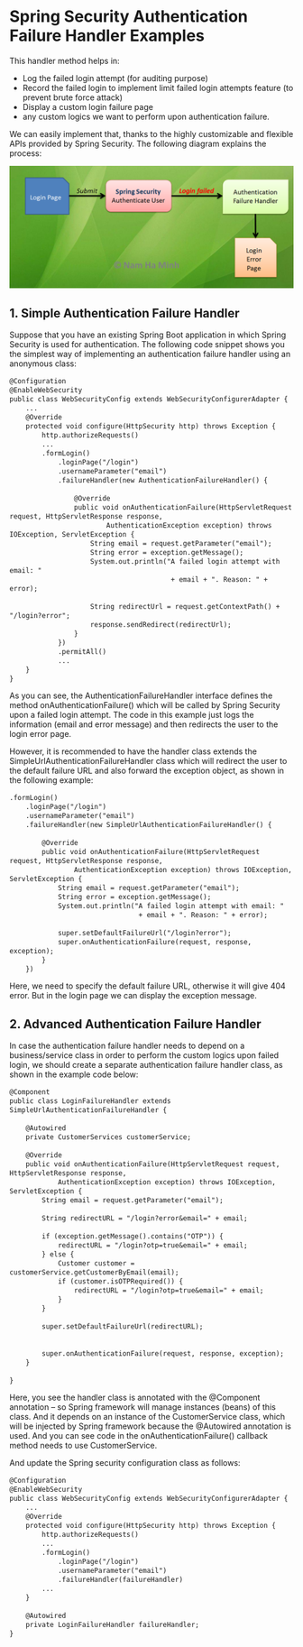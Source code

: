 # Spring Security Authentication Failure Handler Examples

This handler method helps in:

* Log the failed login attempt (for auditing purpose)
* Record the failed login to implement limit failed login attempts feature (to prevent brute force attack)
* Display a custom login failure page
* any custom logics we want to perform upon authentication failure.

We can easily implement that, thanks to the highly customizable and flexible APIs provided by Spring Security. The following diagram explains the process:

![login failure](images/spring_security_login_failure_handler.png "login failure")


## 1. Simple Authentication Failure Handler

Suppose that you have an existing Spring Boot application in which Spring Security is used for authentication. The following code snippet shows you the simplest way of implementing an authentication failure handler using an anonymous class:

```
@Configuration
@EnableWebSecurity
public class WebSecurityConfig extends WebSecurityConfigurerAdapter {
    ...
    @Override
    protected void configure(HttpSecurity http) throws Exception {
        http.authorizeRequests()
        ...
        .formLogin()
            .loginPage("/login")
            .usernameParameter("email")
            .failureHandler(new AuthenticationFailureHandler() {
 
                @Override
                public void onAuthenticationFailure(HttpServletRequest request, HttpServletResponse response,
                        AuthenticationException exception) throws IOException, ServletException {
                    String email = request.getParameter("email");
                    String error = exception.getMessage();
                    System.out.println("A failed login attempt with email: "
                                        + email + ". Reason: " + error);
 
                    String redirectUrl = request.getContextPath() + "/login?error";
                    response.sendRedirect(redirectUrl);
                }
            })
            .permitAll()
            ...
    }
}
```


As you can see, the AuthenticationFailureHandler interface defines the method onAuthenticationFailure() which will be called by Spring Security upon a failed login attempt. The code in this example just logs the information (email and error message) and then redirects the user to the login error page.

However, it is recommended to have the handler class extends the SimpleUrlAuthenticationFailureHandler class which will redirect the user to the default failure URL and also forward the exception object, as shown in the following example:

```
.formLogin()
    .loginPage("/login")
    .usernameParameter("email")
    .failureHandler(new SimpleUrlAuthenticationFailureHandler() {
     
        @Override
        public void onAuthenticationFailure(HttpServletRequest request, HttpServletResponse response,
                AuthenticationException exception) throws IOException, ServletException {
            String email = request.getParameter("email");
            String error = exception.getMessage();
            System.out.println("A failed login attempt with email: "
                                + email + ". Reason: " + error);
         
            super.setDefaultFailureUrl("/login?error");
            super.onAuthenticationFailure(request, response, exception);
        }
    })
```

Here, we need to specify the default failure URL, otherwise it will give 404 error. But in the login page we can display the exception message.


## 2. Advanced Authentication Failure Handler

In case the authentication failure handler needs to depend on a business/service class in order to perform the custom logics upon failed login, we should create a separate authentication failure handler class, as shown in the example code below:

```
@Component
public class LoginFailureHandler extends SimpleUrlAuthenticationFailureHandler {
 
    @Autowired
    private CustomerServices customerService;
   
    @Override
    public void onAuthenticationFailure(HttpServletRequest request, HttpServletResponse response,
            AuthenticationException exception) throws IOException, ServletException {
        String email = request.getParameter("email");
     
        String redirectURL = "/login?error&email=" + email;
     
        if (exception.getMessage().contains("OTP")) {
            redirectURL = "/login?otp=true&email=" + email;
        } else {
            Customer customer = customerService.getCustomerByEmail(email);
            if (customer.isOTPRequired()) {
                redirectURL = "/login?otp=true&email=" + email;
            }
        }
     
        super.setDefaultFailureUrl(redirectURL);
     
     
        super.onAuthenticationFailure(request, response, exception);
    }
 
}
```


Here, you see the handler class is annotated with the @Component annotation – so Spring framework will manage instances (beans) of this class. And it depends on an instance of the CustomerService class, which will be injected by Spring framework because the @Autowired annotation is used. And you can see code in the onAuthenticationFailure() callback method needs to use CustomerService.

And update the Spring security configuration class as follows:

```
@Configuration
@EnableWebSecurity
public class WebSecurityConfig extends WebSecurityConfigurerAdapter {
    ...
    @Override
    protected void configure(HttpSecurity http) throws Exception {
        http.authorizeRequests()
        ...
        .formLogin()
            .loginPage("/login")
            .usernameParameter("email")
            .failureHandler(failureHandler)
        ...
    }
   
    @Autowired
    private LoginFailureHandler failureHandler;
}
```
